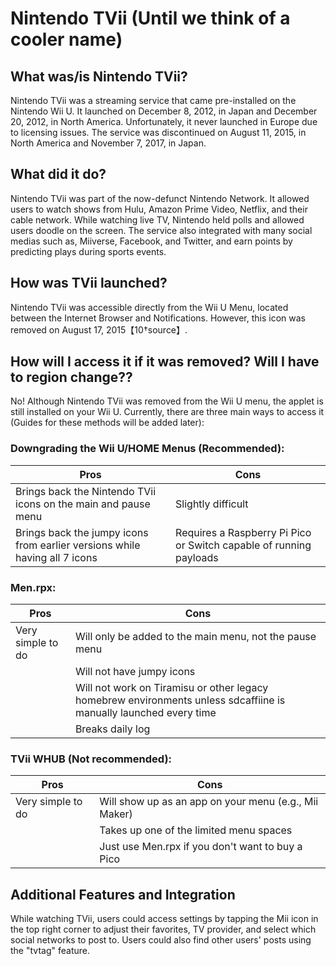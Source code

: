 # Nintendo TVii (Until we think of a cooler name)

## What was/is Nintendo TVii?
Nintendo TVii was a streaming service that came pre-installed on the Nintendo Wii U. It launched on December 8, 2012, in Japan and December 20, 2012, in North America. Unfortunately, it never launched in Europe due to licensing issues. The service was discontinued on August 11, 2015, in North America and November 7, 2017, in Japan.

## What did it do?
Nintendo TVii was part of the now-defunct Nintendo Network. It allowed users to watch shows from Hulu, Amazon Prime Video, Netflix, and their cable network. While watching live TV, Nintendo held polls and allowed users doodle on the screen. The service also integrated with many social medias such as, Miiverse, Facebook, and Twitter, and earn points by predicting plays during sports events.

## How was TVii launched?
Nintendo TVii was accessible directly from the Wii U Menu, located between the Internet Browser and Notifications. However, this icon was removed on August 17, 2015【10†source】.

## How will I access it if it was removed? Will I have to region change??
No! Although Nintendo TVii was removed from the Wii U menu, the applet is still installed on your Wii U. Currently, there are three main ways to access it (Guides for these methods will be added later):

### Downgrading the Wii U/HOME Menus (Recommended):
| Pros | Cons |
|------|------|
| Brings back the Nintendo TVii icons on the main and pause menu | Slightly difficult |
| Brings back the jumpy icons from earlier versions while having all 7 icons | Requires a Raspberry Pi Pico or Switch capable of running payloads |

### Men.rpx:
| Pros | Cons |
|------|------|
| Very simple to do | Will only be added to the main menu, not the pause menu |
| | Will not have jumpy icons |
| | Will not work on Tiramisu or other legacy homebrew environments unless sdcaffiine is manually launched every time |
| | Breaks daily log |

### TVii WHUB (Not recommended):
| Pros | Cons |
|------|------|
| Very simple to do | Will show up as an app on your menu (e.g., Mii Maker) |
| | Takes up one of the limited menu spaces |
| | Just use Men.rpx if you don't want to buy a Pico |

## Additional Features and Integration
While watching TVii, users could access settings by tapping the Mii icon in the top right corner to adjust their favorites, TV provider, and select which social networks to post to. Users could also find other users' posts using the "tvtag" feature.
